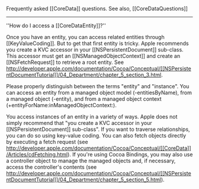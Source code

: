 

Frequently asked [[CoreData]] questions. See also, [[CoreDataQuestions]]

----

''How do I access a [[CoreDataEntity]]?''

Once you have an entity, you can access related entities through [[KeyValueCoding]]. But to get that first entity is tricky. Apple recommends you create a KVC accessor in your [[NSPersistentDocument]] sub-class. This accessor must get an [[NSManagedObjectContext]] and create an [[NSFetchRequest]] to retrieve a root entity. See http://developer.apple.com/documentation/Cocoa/Conceptual/[[NSPersistentDocumentTutorial]]/04_Department/chapter_5_section_3.html. 


Please properly distinguish between the terms "entity" and "instance".  You can access an entity from a managed object model (-entitiesByName), from a managed object (-entity), and from a managed object context (+entityForName:inManagedObjectContext:).

You access instances of an entity in a variety of ways.  Apple does not simply recommend that "you create a KVC accessor in your [[NSPersistentDocument]] sub-class".  If you want to traverse relationships, you can do so using key-value coding.  You can also fetch objects directly by executing a fetch request (see http://developer.apple.com/documentation/Cocoa/Conceptual/[[CoreData]]/Articles/cdFetching.html).  If you're using Cocoa Bindings, you may also use a controller object to manage the managed objects and, if necessary, access the controller's contents (see http://developer.apple.com/documentation/Cocoa/Conceptual/[[NSPersistentDocumentTutorial]]/04_Department/chapter_5_section_5.html).
